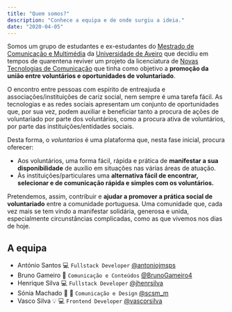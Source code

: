 ```yaml
---
title: "Quem somos?"
description: "Conhece a equipa e de onde surgiu a ideia."
date: "2020-04-05"
---
```


Somos um grupo de estudantes e ex-estudantes do [Mestrado de Comunicação e Multimédia](https://www.ua.pt/pt/curso/101) da [Universidade de Aveiro](https://www.ua.pt/) que decidiu em tempos de quarentena reviver um projeto da licenciatura de [Novas Tecnologias de Comunicação](https://www.ua.pt/pt/curso/41) que tinha como objetivo a **promoção da união entre voluntários e oportunidades de voluntariado**.

O encontro entre pessoas com espírito de entreajuda e associações/instituições de cariz social, nem sempre é uma tarefa fácil. As tecnologias e as redes sociais apresentam um conjunto de oportunidades que, por sua vez, podem auxiliar e beneficiar tanto a procura de ações de voluntariado por parte dos voluntários, como a procura ativa de voluntários, por parte das instituições/entidades sociais.

Desta forma, o *voluntarios* é uma plataforma que, nesta fase inicial, procura oferecer:
- Aos voluntários, uma forma fácil, rápida e prática de **manifestar a sua disponibilidade** de auxílio em situações nas várias áreas de atuação.
- Às instituições/particulares uma **alternativa fácil de encontrar, selecionar e de comunicação rápida e simples com os voluntários.**

Pretendemos, assim, contribuir e **ajudar a promover a prática social de voluntariado** entre a comunidade portuguesa. Uma comunidade que, cada vez mais se tem vindo a manifestar solidária, generosa e unida, especialmente circunstâncias complicadas, como as que vivemos nos dias de hoje.

## A equipa
- António Santos :computer: `Fullstack Developer` [@antoniojmsps](https://twitter.com/antoniojmsps)
- Bruno Gameiro :mega: `Comunicação e Conteúdos`  [@BrunoGameiro4](https://twitter.com/BrunoGameiro4)
- Henrique Silva :computer: `Fullstack Developer` [@jhenrsilva](https://twitter.com/jhenrsilva)
- Sónia Machado :nail_care: :mega: `Comunicação e Design` [@scsm_m](https://twitter.com/scsm_m)
- Vasco Silva :bulb: :computer: `Frontend Developer` [@vascorsilva](https://twitter.com/vascorsilva)

